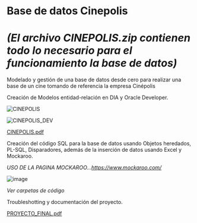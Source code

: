 # Base de datos Cinepolis 

# *(El archivo CINEPOLIS.zip contienen todo lo necesario para el funcionamiento la base de datos)* 

Modelado y gestión de una base de datos desde cero para realizar una base de un cine tomando de referencia la empresa Cinépolis

Creación de Modelos entidad-relación en DIA y Oracle Developer.

![CINEPOLIS](https://user-images.githubusercontent.com/91923931/136712179-c068497d-c49e-4db2-83dc-b1aebbb68205.png)

![CINEPOLIS_DEV](https://user-images.githubusercontent.com/91923931/136712273-33dc0e4f-def0-40d0-8ffc-fd39d5767f72.png)

[CINEPOLIS.pdf](https://github.com/steven-bello/BD_Cinepolis/files/7318193/CINEPOLIS.pdf)

Creación del código SQL para la base de datos usando Objetos heredados, PL-SQL, Disparadores, además de la inserción de datos usando Excel y Mockaroo.

*USO DE LA PAGINA MOCKAROO...https://www.mockaroo.com/*

![image](https://user-images.githubusercontent.com/91923931/136712519-96a321d8-70e7-4bcf-9451-4c2f6399e1a0.png)

*Ver carpetas de código*

Troubleshotting y documentación del proyecto.

[PROYECTO_FINAL.pdf](https://github.com/steven-bello/BD_Cinepolis/files/7318198/PROYECTO_FINAL.pdf)
